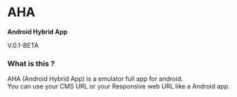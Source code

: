 # AHA
<strong>Android Hybrid App</strong>
<p>V.0.1-BETA</p>

### What is this ?
AHA (Android Hybrid App) is a emulator full app for android.<br/>
You can use your CMS URL or your Responsive web URL like a Android app.
</p>